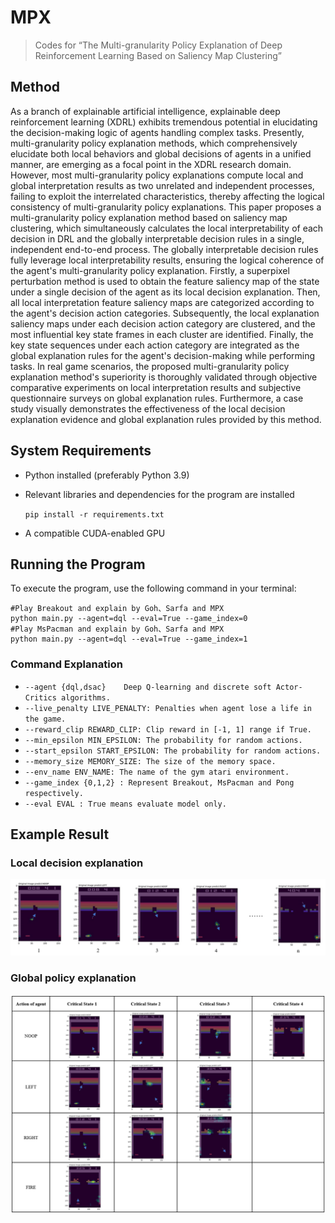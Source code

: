 # MPX

> Codes for “The Multi-granularity Policy Explanation of Deep Reinforcement Learning Based on Saliency Map Clustering”

## Method 

As a branch of explainable artificial intelligence, explainable deep reinforcement learning (XDRL) exhibits tremendous potential in elucidating the decision-making logic of agents handling complex tasks. Presently, multi-granularity policy explanation methods, which comprehensively elucidate both local behaviors and global decisions of agents in a unified manner, are emerging as a focal point in the XDRL research domain. However, most multi-granularity policy explanations compute local and global interpretation results as two unrelated and independent processes, failing to exploit the interrelated characteristics, thereby affecting the logical consistency of multi-granularity policy explanations. This paper proposes a multi-granularity policy explanation method based on saliency map clustering, which simultaneously calculates the local interpretability of each decision in DRL and the globally interpretable decision rules in a single, independent end-to-end process. The globally interpretable decision rules fully leverage local interpretability results, ensuring the logical coherence of the agent's multi-granularity policy explanation. Firstly, a superpixel perturbation method is used to obtain the feature saliency map of the state under a single decision of the agent as its local decision explanation. Then, all local interpretation feature saliency maps are categorized according to the agent's decision action categories. Subsequently, the local explanation saliency maps under each decision action category are clustered, and the most influential key state frames in each cluster are identified. Finally, the key state sequences under each action category are integrated as the global explanation rules for the agent's decision-making while performing tasks. In real game scenarios, the proposed multi-granularity policy explanation method's superiority is thoroughly validated through objective comparative experiments on local interpretation results and subjective questionnaire surveys on global explanation rules. Furthermore, a case study visually demonstrates the effectiveness of the local decision explanation evidence and global explanation rules provided by this method.

## System Requirements

- Python installed (preferably Python 3.9)

- Relevant libraries and dependencies for the program are installed

  `pip install -r requirements.txt`

- A compatible CUDA-enabled GPU

## Running the Program

To execute the program, use the following command in your terminal:

```shell
#Play Breakout and explain by Goh、Sarfa and MPX
python main.py --agent=dql --eval=True --game_index=0
#Play MsPacman and explain by Goh、Sarfa and MPX
python main.py --agent=dql --eval=True --game_index=1
```

### Command Explanation

- `--agent {dql,dsac}    Deep Q-learning and discrete soft Actor-Critics algorithms.`
- `--live_penalty LIVE_PENALTY: Penalties when agent lose a life in the game.`
- `--reward_clip REWARD_CLIP: Clip reward in [-1, 1] range if True.`
- `--min_epsilon MIN_EPSILON: The probability for random actions.`
- `--start_epsilon START_EPSILON: The probability for random actions.`
- `--memory_size MEMORY_SIZE: The size of the memory space.`
- `--env_name ENV_NAME: The name of the gym atari environment.`
- `--game_index {0,1,2} : Represent Breakout, MsPacman and Pong respectively.`
- `--eval EVAL : True means evaluate model only.`

## Example Result

### Local decision explanation

![image-20240810043617394](./result/Local.png)

### Global policy explanation

![image-20240810043712108](./result/Global.png)
